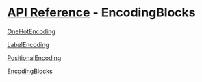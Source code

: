 # [API Reference](../API.md) - EncodingBlocks

[OneHotEncoding](EncodingBlocks/OneHotEncoding.md)

[LabelEncoding](EncodingBlocks/LabelEncoding.md)

[PositionalEncoding](EncodingBlocks/PositionalEncoding.md)

[EncodingBlocks](EncodingBlocks/BaseEncodingBlock.md)
